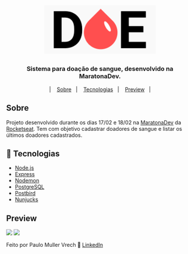 <h1 align="center">
    <img alt="GoStack" src="public/logo.png" width="300px" />
</h1>

<h3 align="center">
  Sistema para doação de sangue, desenvolvido na MaratonaDev.
</h3>

<p align="center">
  &nbsp;&nbsp;&nbsp;|&nbsp;&nbsp;&nbsp;
  <a href="#sobre">Sobre</a>&nbsp;&nbsp;&nbsp;|&nbsp;&nbsp;&nbsp;
  <a href="#rocket-Tecnologias">Tecnologias</a>&nbsp;&nbsp;&nbsp;|&nbsp;&nbsp;&nbsp;
  <a href="#preview">Preview</a>&nbsp;&nbsp;&nbsp;|&nbsp;&nbsp;&nbsp;
</p>

## Sobre
Projeto desenvolvido durante os dias 17/02 e 18/02 na [MaratonaDev](https://rocketseat.com.br/maratonadev/aulas/3.0) da [Rocketseat](https://rocketseat.com.br/). Tem com objetivo cadastrar doadores de sangue e listar os últimos doadores cadastrados.

## :rocket: Tecnologias
-  [Node.js](https://nodejs.org)
-  [Express](https://expressjs.com/)
-  [Nodemon](https://nodemon.io/)
-  [PostgreSQL](https://www.postgresql.org/)
-  [Postbird](https://www.electronjs.org/apps/postbird)
-  [Nunjucks](https://mozilla.github.io/nunjucks/)

## Preview
<img src="https://user-images.githubusercontent.com/60370251/74993772-da891d00-542a-11ea-8e82-4870570ac3ff.png">
<img src="https://user-images.githubusercontent.com/60370251/74993818-fee4f980-542a-11ea-82d6-403b2f90e6bb.png">

Feito por Paulo Muller Vrech :wave: [LinkedIn](https://www.linkedin.com/in/paulo-muller-vrech-8582b810a/)